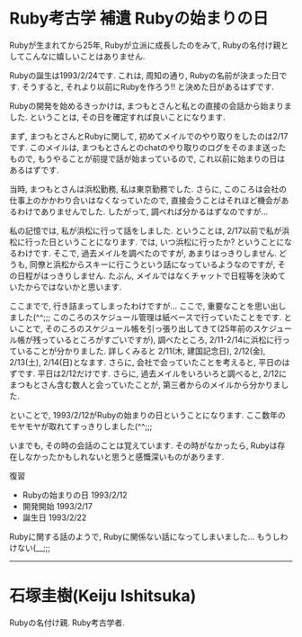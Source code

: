 # Ruby考古学 補遺 Rubyの始まりの日

Rubyが生まれてから25年, Rubyが立派に成長したのをみて, Rubyの名付け親としてこんなに嬉しいことはありません.

Rubyの誕生は1993/2/24です. これは, 周知の通り, Rubyの名前が決まった日です. そうすると, それより以前にRubyを作ろう!! と決めた日があるはずです.

Rubyの開発を始めるきっかけは, まつもとさんと私との直接の会話から始まりました. ということは, その日を確定すれば良いことになります.

まず, まつもとさんとRubyに関して, 初めてメイルでのやり取りをしたのは2/17です. このメイルは, まつもとさんとのchatのやり取りのログをそのまま送ったもので, もうやることが前提で話が始まっているので, これ以前に始まりの日はあるはずです.

当時, まつもとさんは浜松勤務, 私は東京勤務でした. さらに, このころは会社の仕事上のかかわり合いはなくなっていたので, 直接会うことはそれほど機会があるわけでありませんでした. したがって, 調べれば分かるはずなのですが...

私の記憶では, 私が浜松に行って話をしました. ということは, 2/17以前で私が浜松に行った日ということになります. では, いつ浜松に行ったか? ということになるわけです. そこで, 過去メイルを調べたのですが, あまりはっきりしません. どうも, 同僚と浜松からスキーに行こうという話になっているようなのですが, その日程がはっきりしません. たぶん, メイルではなくチャットで日程等を決めていたからではないかと思います. 

ここまでで, 行き詰まってしまったわけですが... ここで, 重要なことを思い出しました(^^;;; このころのスケジュール管理は紙ベースで行っていたことをです. といことで, そのころのスケジュール帳を引っ張り出してきて(25年前のスケジュール帳が残っているところがすごいですが), 調べたところ, 2/11-2/14に浜松に行っていることが分かりました. 詳しくみると 2/11(木, 建国記念日), 2/12(金), 2/13(土), 2/14(日)となます. さらに, 会社で会っていたことを考えると, 平日のはずです. 平日は2/12だけです. さらに, 過去メイルをいろいろと調べると, 2/12にまつもとさん含む数人と会っていたことが, 第三者からのメイルから分かりました.

といことで, 1993/2/12がRubyの始まりの日ということになります. ここ数年のモヤモヤが取れてすっきりしました(^^;;; 

いまでも, その時の会話のことは覚えています. その時がなかったら, Rubyは存在しなかったかもしれないと思うと感慨深いものがあります. 

復習
* Rubyの始まりの日	1993/2/12
* 開発開始		1993/2/17
* 誕生日		1993/2/22

Rubyに関する話のようで, Rubyに関係ない話になってしまいました...  もうしわけない(__;;;

----
# 石塚圭樹(Keiju Ishitsuka)

Rubyの名付け親. Ruby考古学者.
